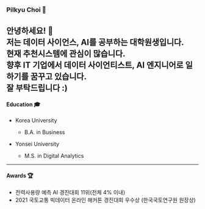 ### Pilkyu Choi 👋</br>

안녕하세요! 👋 </br>
저는 데이터 사이언스, AI를 공부하는 대학원생입니다.</br>
현재 추천시스템에 관심이 많습니다.</br>
향후 IT 기업에서 데이터 사이언티스트, AI 엔지니어로 일하기를 꿈꾸고 있습니다.</br>
잘 부탁드립니다 :)</br>
------------------
#### Education 🎓 </br>
- Korea University</br>
  - B.A. in Business</br>

- Yonsei University</br>
  - M.S. in Digital Analytics</br>
------------------
#### Awards 🏆</br>
- 전력사용량 예측 AI 경진대회 11위(전체 4% 이내)</br>
- 2021 국토교통 빅데이터 온라인 해커톤 경진대회 우수상 (한국국토연구원 원장상)


<!--
**pilkyuchoi/pilkyuchoi** is a ✨ _special_ ✨ repository because its `README.md` (this file) appears on your GitHub profile.

Here are some ideas to get you started:

- 🔭 I’m currently working on ...
- 🌱 I’m currently learning ...
- 👯 I’m looking to collaborate on ...
- 🤔 I’m looking for help with ...
- 💬 Ask me about ...
- 📫 How to reach me: ...
- 😄 Pronouns: ...
- ⚡ Fun fact: ...
-->
